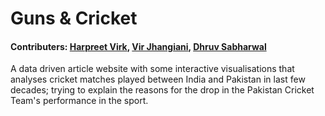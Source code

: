 # Guns & Cricket

#### Contributers: [Harpreet Virk](https://github.com/harpreetvirkk), [Vir Jhangiani](https://github.com/virjhangiani), [Dhruv Sabharwal](https://github.com/Dhruv-Sabharwal)

A data driven article website with some interactive visualisations that analyses cricket matches played between India and Pakistan in last few decades; trying to explain the reasons for the drop in the Pakistan Cricket Team's performance in the sport. 
